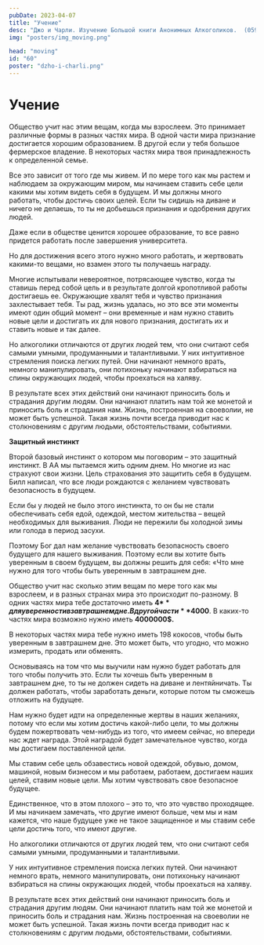 ```yaml
---
pubDate: 2023-04-07
title: "Учение"
desc: "Джо и Чарли. Изучение Большой книги Анонимных Алкоголиков.  (059)"
img: "posters/img_moving.png"

head: "moving"
id: "60"
poster: "dzho-i-charli.png"
---
```


# Учение

Общество учит нас этим вещам, когда мы взрослеем. Это принимает различные формы в разных частях мира. В одной части мира признание достигается хорошим образованием. В другой если у тебя большое фермерское владение. В некоторых частях мира твоя принадлежность к определенной семье.

Все это зависит от того где мы живем. И по мере того как мы растем и наблюдаем за окружающим миром, мы начинаем ставить себе цели какими мы хотим видеть себя в будущем. И мы должны много работать, чтобы достичь своих целей. Если ты сидишь на диване и ничего не делаешь, то ты не добьешься признания и одобрения других людей.

Даже если в обществе ценится хорошее образование, то все равно придется работать после завершения университета.

Но для достижения всего этого нужно много работать, и жертвовать какими-то вещами, но взамен этого ты получаешь награду.

Многие испытывали невероятное, потрясающее чувство, когда ты ставишь перед собой цель и в результате долгой кропотливой работы достигаешь ее. Окружающие хвалят тебя и чувство признания захлестывает тебя. Ты рад, жизнь удалась, но это все эти моменты имеют один общий момент – они временные и нам нужно ставить новые цели и достигать их для нового признания, достигать их и ставить новые и так далее.

Но алкоголики отличаются от других людей тем, что они считают себя самыми умными, продуманными и талантливыми. У них интуитивное стремления поиска легких путей. Они начинают немного врать, немного манипулировать, они потихоньку начинают взбираться на спины окружающих людей, чтобы проехаться на халяву.

В результате всех этих действий они начинают приносить боль и страдания другим людям. Они начинают платить нам той же монетой и приносить боль и страдания нам. Жизнь, построенная на своеволии, не может быть успешной. Такая жизнь почти всегда приводит нас к столкновениям с другим людьми, обстоятельствами, событиями.

**Защитный инстинкт**

Второй базовый инстинкт о котором мы поговорим – это защитный инстинкт. В АА мы пытаемся жить одним днем. Но многие из нас страхуют свои жизни. Цель страхования это защитить себя в будущем. Билл написал, что все люди рождаются с желанием чувствовать безопасность в будущем.

Если бы у людей не было этого инстинкта, то он бы не стали обеспечивать себя едой, одеждой, местом жительства – вещей необходимых для выживания. Люди не пережили бы холодной зимы или голода в период засухи.

Поэтому Бог дал нам желание чувствовать безопасность своего будущего для нашего выживания. Поэтому если вы хотите быть уверенным в своем будущем, вы должны решить для себя: «Что мне нужно для того чтобы быть уверенным в завтрашнем дне.

Общество учит нас сколько этим вещам по мере того как мы взрослеем, и в разных странах мира это происходит по-разному. В одних частях мира тебе достаточно иметь **4$** для уверенности в завтрашнем дне. В другой части **4000$**. В каких-то частях мира возможно нужно иметь **4000000$.**

В некоторых частях мира тебе нужно иметь 198 кокосов, чтобы быть уверенным в завтрашнем дне. Это может быть, что угодно, что можно измерить, продать или обменять.

Основываясь на том что мы выучили нам нужно будет работать для того чтобы получить это. Если ты хочешь быть уверенным в завтрашнем дне, то ты не должен сидеть на диване и лентяйничать. Ты должен работать, чтобы заработать деньги, которые потом ты сможешь отложить на будущее.

Нам нужно будет идти на определенные жертвы в наших желаниях, потому что если мы хотим достичь какой-либо цели, то мы должны будем пожертвовать чем-нибудь из того, что имеем сейчас, но впереди нас ждет награда.
Этой наградой будет замечательное чувство, когда мы достигаем поставленной цели.

Мы ставим себе цель обзавестись новой одеждой, обувью, домом, машиной, новым бизнесом и мы работаем, работаем, достигаем наших целей, ставим новые цели. Мы хотим чувствовать свое безопасное будущее.

Единственное, что в этом плохого – это то, что это чувство проходящее. И мы начинаем замечать, что другие имеют больше, чем мы и нам кажется, что наше будущее уже не такое защищенное и мы ставим себе цели достичь того, что имеют другие.

Но алкоголики отличаются от других людей тем, что они считают себя самыми умными, продуманными и талантливыми.

У них интуитивное стремления поиска легких путей. Они начинают немного врать, немного манипулировать, они потихоньку начинают взбираться на спины окружающих людей, чтобы проехаться на халяву.

В результате всех этих действий они начинают приносить боль и страдания другим людям. Они начинают платить нам той же монетой и приносить боль и страдания нам. Жизнь построенная на своеволии не может быть успешной. Такая жизнь почти всегда приводит нас к столкновениям с другим людьми, обстоятельствами, событиями.
